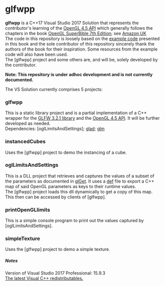 # glfwpp
**glfwpp** is a C++17 Visual Studio 2017 Solution that represents the contributor's learning
of the [OpenGL 4.5 API](https://www.khronos.org/registry/OpenGL-Refpages/gl4/)
which generally follows the chapters in the book [OpenGL SuperBible 7th Edition](http://www.openglsuperbible.com/);
 see [Amazon UK](https://www.amazon.co.uk/OpenGL-Superbible-Comprehensive-Tutorial-Reference/dp/0672337479/ref=sr_1_1?ie=UTF8&qid=1543245854&sr=8-1&keywords=opengl+superbible+comprehensive+tutorial+and+reference)  
The code in this repository is loosely based on the [example code](http://www.openglsuperbible.com/example-code/)
presented in this book and the sole contributor of this repository sincerely thank the
authors of the book for their inspiration. Some resources from the example code will also have been used.  
The [glfwpp] project and some others are, and will be, solely developed by the contributor.

**Note: This repository is under adhoc development and is not currently documented.**

The VS Solution currently comprises 5 projects:
### glfwpp
This is a static library project and is a partial implementation of a C++ wrapper for the [GLFW 3.2.1 library](http://www.glfw.org/)
and the [OpenGL 4.5 API](https://www.khronos.org/registry/OpenGL-Refpages/gl4/). It will be further developed as needed.  
Dependencies: [oglLimitsAndSettings]; [glad](https://glad.dav1d.de/); [glm](https://glm.g-truc.net/0.9.9/index.html)

### instancedCubes
Uses the [glfwpp] project to demo the instancing of a cube.

### oglLimitsAndSettings
This is a DLL project that retrieves and captures the values of a subset of the parameters as documented in [glGet](https://www.khronos.org/registry/OpenGL-Refpages/gl4/html/glGet.xhtml).
It uses a [def](https://msdn.microsoft.com/en-us/library/d91k01sh.aspx) file to export a C++ map of said OpenGL parameters as keys to their runtime values.  
The [glfwpp] project loads this dll dynamically to get a copy of this map. This then can be accessed by clients of [glfwpp].

### printOpenGLlimits
This is a simple console program to print out the values captured by [oglLimitsAndSettings].

### simpleTexture
Uses the [glfwpp] project to demo a simple texture.


##### Notes
Version of Visual Studio 2017 Professional: 15.9.3<br/>
[The latest Visual C++ redistributables.](https://support.microsoft.com/en-us/help/2977003/the-latest-supported-visual-c-downloads)

